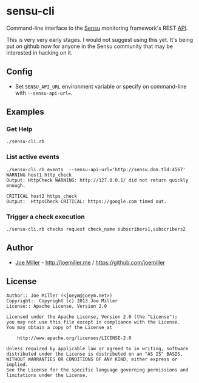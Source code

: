 sensu-cli
=========

Command-line interface to the [Sensu](https://github.com/sensu/sensu) monitoring
framework's REST [API](https://github.com/sensu/sensu/wiki/Sensu%20API).


This is very very early stages. I would not suggest using this yet. It's being
put on github now for anyone in the Sensu community that may be interested in
hacking on it.

Config
------

- Set `SENSU_API_URL` environment variable or specify on command-line with
  `--sensu-api-url=`.

Examples
--------

### Get Help

    ./sensu-cli.rb


### List active events

    ./sensu-cli.rb events  --sensu-api-url='http://sensu.dom.tld:4567'
    WARNING host1 http_check
    Output: HttpCheck WARNING: http://127.0.0.1/ did not return quickly enough.

    CRITICAL host2 https_check
    Output:  HttpsCheck CRITICAL: https://google.com timed out.

### Trigger a check execution

    ./sensu-cli.rb checks request check_name subscribers1,subscribers2

Author
------

* [Joe Miller](https://twitter.com/miller_joe) - http://joemiller.me / https://github.com/joemiller

License
-------

    Author:: Joe Miller (<joeym@joeym.net>)
    Copyright:: Copyright (c) 2013 Joe Miller
    License:: Apache License, Version 2.0

    Licensed under the Apache License, Version 2.0 (the "License");
    you may not use this file except in compliance with the License.
    You may obtain a copy of the License at

        http://www.apache.org/licenses/LICENSE-2.0

    Unless required by applicable law or agreed to in writing, software
    distributed under the License is distributed on an "AS IS" BASIS,
    WITHOUT WARRANTIES OR CONDITIONS OF ANY KIND, either express or implied.
    See the License for the specific language governing permissions and
    limitations under the License.